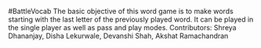 #BattleVocab
The basic objective of this word game is to make words starting with the last letter of the previously played word. It can be played in the single player as well as pass and play modes.
Contributors: Shreya Dhananjay, Disha Lekurwale, Devanshi Shah, Akshat Ramachandran

